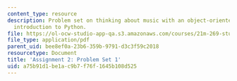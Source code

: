 ```yaml
---
content_type: resource
description: Problem set on thinking about music with an object-oriented mindset;
  introduction to Python.
file: https://ol-ocw-studio-app-qa.s3.amazonaws.com/courses/21m-269-studies-in-western-music-history-quantitative-and-computational-approaches-to-music-history-spring-2012/a75b91d1be1ac9b7f76f1645b108d525_MIT21M_269S12_pset1.pdf
file_type: application/pdf
parent_uid: bee8ef0a-23b6-359b-9791-d3c3f59c2018
resourcetype: Document
title: 'Assignment 2: Problem Set 1'
uid: a75b91d1-be1a-c9b7-f76f-1645b108d525
---
```

